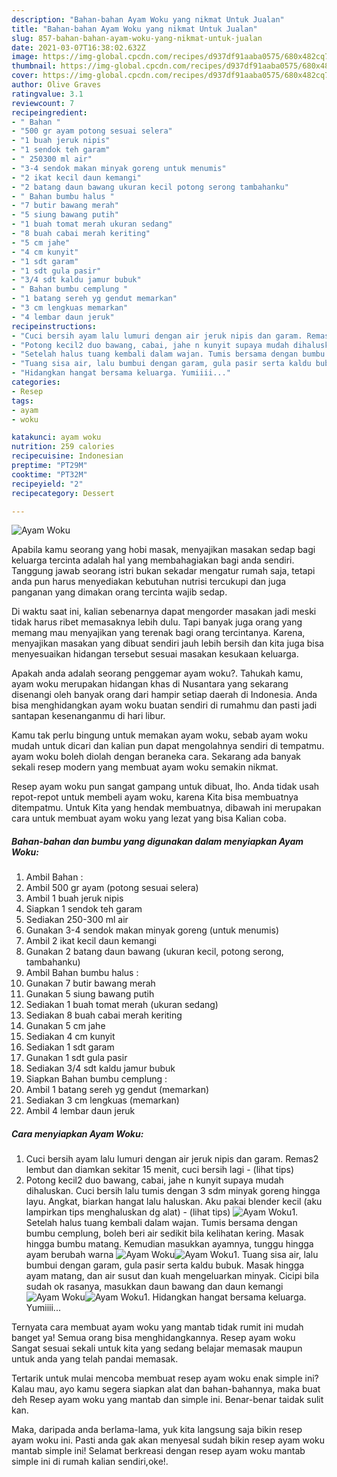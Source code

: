 ```yaml
---
description: "Bahan-bahan Ayam Woku yang nikmat Untuk Jualan"
title: "Bahan-bahan Ayam Woku yang nikmat Untuk Jualan"
slug: 857-bahan-bahan-ayam-woku-yang-nikmat-untuk-jualan
date: 2021-03-07T16:38:02.632Z
image: https://img-global.cpcdn.com/recipes/d937df91aaba0575/680x482cq70/ayam-woku-foto-resep-utama.jpg
thumbnail: https://img-global.cpcdn.com/recipes/d937df91aaba0575/680x482cq70/ayam-woku-foto-resep-utama.jpg
cover: https://img-global.cpcdn.com/recipes/d937df91aaba0575/680x482cq70/ayam-woku-foto-resep-utama.jpg
author: Olive Graves
ratingvalue: 3.1
reviewcount: 7
recipeingredient:
- " Bahan "
- "500 gr ayam potong sesuai selera"
- "1 buah jeruk nipis"
- "1 sendok teh garam"
- " 250300 ml air"
- "3-4 sendok makan minyak goreng untuk menumis"
- "2 ikat kecil daun kemangi"
- "2 batang daun bawang ukuran kecil potong serong tambahanku"
- " Bahan bumbu halus "
- "7 butir bawang merah"
- "5 siung bawang putih"
- "1 buah tomat merah ukuran sedang"
- "8 buah cabai merah keriting"
- "5 cm jahe"
- "4 cm kunyit"
- "1 sdt garam"
- "1 sdt gula pasir"
- "3/4 sdt kaldu jamur bubuk"
- " Bahan bumbu cemplung "
- "1 batang sereh yg gendut memarkan"
- "3 cm lengkuas memarkan"
- "4 lembar daun jeruk"
recipeinstructions:
- "Cuci bersih ayam lalu lumuri dengan air jeruk nipis dan garam. Remas2 lembut dan diamkan sekitar 15 menit, cuci bersih lagi           (lihat tips)"
- "Potong kecil2 duo bawang, cabai, jahe n kunyit supaya mudah dihaluskan. Cuci bersih lalu tumis dengan 3 sdm minyak goreng hingga layu. Angkat, biarkan hangat lalu haluskan. Aku pakai blender kecil (aku lampirkan tips menghaluskan dg alat)           (lihat tips)"
- "Setelah halus tuang kembali dalam wajan. Tumis bersama dengan bumbu cemplung, boleh beri air sedikit bila kelihatan kering. Masak hingga bumbu matang. Kemudian masukkan ayamnya, tunggu hingga ayam berubah warna"
- "Tuang sisa air, lalu bumbui dengan garam, gula pasir serta kaldu bubuk. Masak hingga ayam matang, dan air susut dan kuah mengeluarkan minyak. Cicipi bila sudah ok rasanya, masukkan daun bawang dan daun kemangi"
- "Hidangkan hangat bersama keluarga. Yumiiii..."
categories:
- Resep
tags:
- ayam
- woku

katakunci: ayam woku 
nutrition: 259 calories
recipecuisine: Indonesian
preptime: "PT29M"
cooktime: "PT32M"
recipeyield: "2"
recipecategory: Dessert

---
```



![Ayam Woku](https://img-global.cpcdn.com/recipes/d937df91aaba0575/680x482cq70/ayam-woku-foto-resep-utama.jpg)

Apabila kamu seorang yang hobi masak, menyajikan masakan sedap bagi keluarga tercinta adalah hal yang membahagiakan bagi anda sendiri. Tanggung jawab seorang istri bukan sekadar mengatur rumah saja, tetapi anda pun harus menyediakan kebutuhan nutrisi tercukupi dan juga panganan yang dimakan orang tercinta wajib sedap.

Di waktu  saat ini, kalian sebenarnya dapat mengorder masakan jadi meski tidak harus ribet memasaknya lebih dulu. Tapi banyak juga orang yang memang mau menyajikan yang terenak bagi orang tercintanya. Karena, menyajikan masakan yang dibuat sendiri jauh lebih bersih dan kita juga bisa menyesuaikan hidangan tersebut sesuai masakan kesukaan keluarga. 



Apakah anda adalah seorang penggemar ayam woku?. Tahukah kamu, ayam woku merupakan hidangan khas di Nusantara yang sekarang disenangi oleh banyak orang dari hampir setiap daerah di Indonesia. Anda bisa menghidangkan ayam woku buatan sendiri di rumahmu dan pasti jadi santapan kesenanganmu di hari libur.

Kamu tak perlu bingung untuk memakan ayam woku, sebab ayam woku mudah untuk dicari dan kalian pun dapat mengolahnya sendiri di tempatmu. ayam woku boleh diolah dengan beraneka cara. Sekarang ada banyak sekali resep modern yang membuat ayam woku semakin nikmat.

Resep ayam woku pun sangat gampang untuk dibuat, lho. Anda tidak usah repot-repot untuk membeli ayam woku, karena Kita bisa membuatnya ditempatmu. Untuk Kita yang hendak membuatnya, dibawah ini merupakan cara untuk membuat ayam woku yang lezat yang bisa Kalian coba.

<!--inarticleads1-->

##### Bahan-bahan dan bumbu yang digunakan dalam menyiapkan Ayam Woku:

1. Ambil  Bahan :
1. Ambil 500 gr ayam (potong sesuai selera)
1. Ambil 1 buah jeruk nipis
1. Siapkan 1 sendok teh garam
1. Sediakan  250-300 ml air
1. Gunakan 3-4 sendok makan minyak goreng (untuk menumis)
1. Ambil 2 ikat kecil daun kemangi
1. Gunakan 2 batang daun bawang (ukuran kecil, potong serong, tambahanku)
1. Ambil  Bahan bumbu halus :
1. Gunakan 7 butir bawang merah
1. Gunakan 5 siung bawang putih
1. Sediakan 1 buah tomat merah (ukuran sedang)
1. Sediakan 8 buah cabai merah keriting
1. Gunakan 5 cm jahe
1. Sediakan 4 cm kunyit
1. Sediakan 1 sdt garam
1. Gunakan 1 sdt gula pasir
1. Sediakan 3/4 sdt kaldu jamur bubuk
1. Siapkan  Bahan bumbu cemplung :
1. Ambil 1 batang sereh yg gendut (memarkan)
1. Sediakan 3 cm lengkuas (memarkan)
1. Ambil 4 lembar daun jeruk




<!--inarticleads2-->

##### Cara menyiapkan Ayam Woku:

1. Cuci bersih ayam lalu lumuri dengan air jeruk nipis dan garam. Remas2 lembut dan diamkan sekitar 15 menit, cuci bersih lagi -           (lihat tips)
1. Potong kecil2 duo bawang, cabai, jahe n kunyit supaya mudah dihaluskan. Cuci bersih lalu tumis dengan 3 sdm minyak goreng hingga layu. Angkat, biarkan hangat lalu haluskan. Aku pakai blender kecil (aku lampirkan tips menghaluskan dg alat) -           (lihat tips)
<img src="//assets-global.cpcdn.com/assets/icons/button_play-2c75c40dde080a61004c1f40b05d8f140eaff45d7e9e6481dc71c63d2e7c4909.png" alt="Ayam Woku">1. Setelah halus tuang kembali dalam wajan. Tumis bersama dengan bumbu cemplung, boleh beri air sedikit bila kelihatan kering. Masak hingga bumbu matang. Kemudian masukkan ayamnya, tunggu hingga ayam berubah warna
<img src="//assets-global.cpcdn.com/assets/icons/button_play-2c75c40dde080a61004c1f40b05d8f140eaff45d7e9e6481dc71c63d2e7c4909.png" alt="Ayam Woku"><img src="//assets-global.cpcdn.com/assets/icons/button_play-2c75c40dde080a61004c1f40b05d8f140eaff45d7e9e6481dc71c63d2e7c4909.png" alt="Ayam Woku">1. Tuang sisa air, lalu bumbui dengan garam, gula pasir serta kaldu bubuk. Masak hingga ayam matang, dan air susut dan kuah mengeluarkan minyak. Cicipi bila sudah ok rasanya, masukkan daun bawang dan daun kemangi
<img src="//assets-global.cpcdn.com/assets/icons/button_play-2c75c40dde080a61004c1f40b05d8f140eaff45d7e9e6481dc71c63d2e7c4909.png" alt="Ayam Woku"><img src="//assets-global.cpcdn.com/assets/icons/button_play-2c75c40dde080a61004c1f40b05d8f140eaff45d7e9e6481dc71c63d2e7c4909.png" alt="Ayam Woku">1. Hidangkan hangat bersama keluarga. Yumiiii...




Ternyata cara membuat ayam woku yang mantab tidak rumit ini mudah banget ya! Semua orang bisa menghidangkannya. Resep ayam woku Sangat sesuai sekali untuk kita yang sedang belajar memasak maupun untuk anda yang telah pandai memasak.

Tertarik untuk mulai mencoba membuat resep ayam woku enak simple ini? Kalau mau, ayo kamu segera siapkan alat dan bahan-bahannya, maka buat deh Resep ayam woku yang mantab dan simple ini. Benar-benar taidak sulit kan. 

Maka, daripada anda berlama-lama, yuk kita langsung saja bikin resep ayam woku ini. Pasti anda gak akan menyesal sudah bikin resep ayam woku mantab simple ini! Selamat berkreasi dengan resep ayam woku mantab simple ini di rumah kalian sendiri,oke!.

